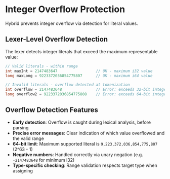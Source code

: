 # Integer Overflow Protection

Hybrid prevents integer overflow via detection for literal values.

## Lexer-Level Overflow Detection

The lexer detects integer literals that exceed the maximum representable value:

```cs
// Valid literals - within range
int maxInt = 2147483647                 // OK - maximum i32 value
long maxLong = 9223372036854775807      // OK - maximum i64 value

// Invalid literals - overflow detected at tokenization
int overflow = 2147483648               // Error: exceeds 32-bit integer range
long overflow2 = 9223372036854775808    // Error: exceeds 64-bit integer range
```

## Overflow Detection Features

- **Early detection**: Overflow is caught during lexical analysis, before parsing
- **Precise error messages**: Clear indication of which value overflowed and the valid range
- **64-bit limit**: Maximum supported literal is `9,223,372,036,854,775,807` (2^63 - 1)
- **Negative numbers**: Handled correctly via unary negation (e.g. `-2147483648` for minimum i32)
- **Type-specific checking**: Range validation respects target type when assigning